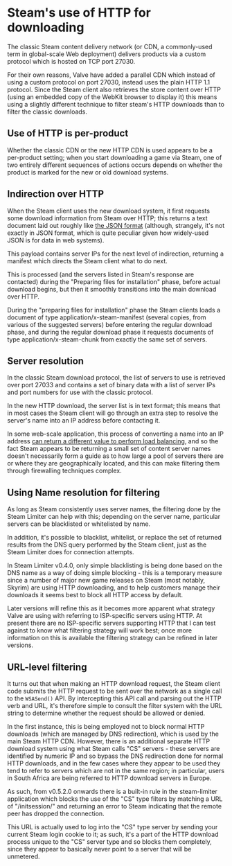 # Steam's use of HTTP for downloading #

The classic Steam content delivery network (or CDN, a commonly-used term in global-scale Web deployment) delivers products via a custom protocol which is hosted on TCP port 27030.

For their own reasons, Valve have added a parallel CDN which instead of using a custom protocol on port 27030, instead uses the plain HTTP 1.1 protocol. Since the Steam client also retrieves the store content over HTTP (using an embedded copy of the WebKit browser to display it) this means using a slightly different technique to filter steam's HTTP downloads than to filter the classic downloads.

## Use of HTTP is per-product ##

Whether the classic CDN or the new HTTP CDN is used appears to be a per-product setting; when you start downloading a game via Steam, one of two entirely different sequences of actions occurs depends on whether the product is marked for the new or old download systems.

## Indirection over HTTP ##

When the Steam client uses the new download system, it first requests some download information from Steam over HTTP; this returns a text document laid out roughly like [the JSON format](http://json.org/) (although, strangely, it's not exactly in JSON format, which is quite peculiar given how widely-used JSON is for data in web systems).

This payload contains server IPs for the next level of indirection, returning a manifest which directs the Steam client what to do next.

This is processed (and the servers listed in Steam's response are contacted) during the "Preparing files for installation" phase, before actual download begins, but then it smoothly transitions into the main download over HTTP.

During the "preparing files for installation" phase the Steam clients loads a document of type application/x-steam-manifest (several copies, from various of the suggested servers) before entering the regular download phase, and during the regular download phase it requests documents of type application/x-steam-chunk from exactly the same set of servers.


## Server resolution ##

In the classic Steam download protocol, the list of servers to use is retrieved over port 27033 and contains a set of binary data with a list of server IPs and port numbers for use with the classic protocol.

In the new HTTP download, the server list is in text format; this means that in most cases the Steam client will go through an extra step to resolve the server's name into an IP address before contacting it.

In some web-scale application, this process of converting a name into an IP address [can return a different value to perform load balancing](http://en.wikipedia.org/wiki/Round-robin_DNS), and so the fact Steam appears to be returning a small set of content server names doesn't necessarily form a guide as to how large a pool of servers there are or where they are geographically located, and this can make filtering them through firewalling techniques complex.

## Using Name resolution for filtering ##

As long as Steam consistently uses server names, the filtering done by the Steam Limiter can help with this; depending on the server name, particular servers can be blacklisted or whitelisted by name.

In addition, it's possible to blacklist, whitelist, or replace the set of returned results from the DNS query performed by the Steam client, just as the Steam Limiter does for connection attempts.

In Steam Limiter v0.4.0, only simple blacklisting is being done based on the DNS name as a way of doing simple blocking - this is a temporary measure since a number of major new game releases on Steam (most notably, Skyrim) are using HTTP downloading, and to help customers manage their downloads it seems best to block all HTTP access by default.

Later versions will refine this as it becomes more apparent what strategy Valve are using with referring to ISP-specific servers using HTTP. At present there are no ISP-specific servers supporting HTTP that I can test against to know what filtering strategy will work best; once more information on this is available the filtering strategy can be refined in later versions.

## URL-level filtering ##

It turns out that when making an HTTP download request, the Steam client code submits the HTTP request to be sent over the network as a single call to the `WSASend()` API. By intercepting this API call and parsing out the HTTP verb and URL, it's therefore simple to consult the filter system with the URL string to determine whether the request should be allowed or denied.

In the first instance, this is being employed not to block normal HTTP downloads (which are managed by DNS redirection), which is used by the main Steam HTTP CDN. However, there is an additional separate HTTP download system using what Steam calls "CS" servers - these servers are identified by numeric IP and so bypass the DNS redirection done for normal HTTP downloads, and in the few cases where they appear to be used they tend to refer to servers which are not in the same region; in particular, users in South Africa are being referred to HTTP download servers in Europe.

As such, from v0.5.2.0 onwards there is a built-in rule in the steam-limiter application which blocks the use of the "CS" type filters by matching a URL of "/initsession/" and returning an error to Steam indicating that the remote peer has dropped the connection.

This URL is actually used to log into the "CS" type server by sending your current Steam login cookie to it; as such, it's a part of the HTTP download process unique to the "CS" server type and so blocks them completely, since they appear to basically never point to a server that will be unmetered.